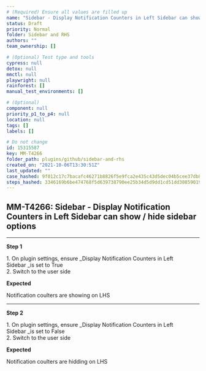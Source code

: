 ```yaml
---
# (Required) Ensure all values are filled up
name: "Sidebar - Display Notification Counters in Left Sidebar can show / hide sidebar options"
status: Draft
priority: Normal
folder: Sidebar and RHS
authors: ""
team_ownership: []

# (Optional) Test type and tools
cypress: null
detox: null
mmctl: null
playwright: null
rainforest: []
manual_test_environments: []

# (Optional)
component: null
priority_p1_to_p4: null
location: null
tags: []
labels: []

# Do not change
id: 15315587
key: MM-T4266
folder_path: plugins/github/sidebar-and-rhs
created_on: "2021-10-06T13:30:51Z"
last_updated: ""
case_hashed: 9f012c17c7bacafc46271b8826f5e9fca2e435c43d5dec04b5cee37db8bbaf2614eb47a87301f1590b283332fe28b82f
steps_hashed: 3346169b6be474768f5d639738790ee25b34d5d9dd1cd51dd3085901956a022e51b6f8d8f6b0425261ca5fdd985f246b
---
```


## MM-T4266: Sidebar - Display Notification Counters in Left Sidebar can show / hide sidebar options

---

**Step 1**

1\. On plugin settings, ensure \_Display Notification Counters in Left Sidebar \_is set to True\
2\. Switch to the user side

**Expected**

Notification coulters are showing on LHS

---

**Step 2**

1\. On plugin settings, ensure \_Display Notification Counters in Left Sidebar \_is set to False\
2\. Switch to the user side

**Expected**

Notification coulters are hidding on LHS
